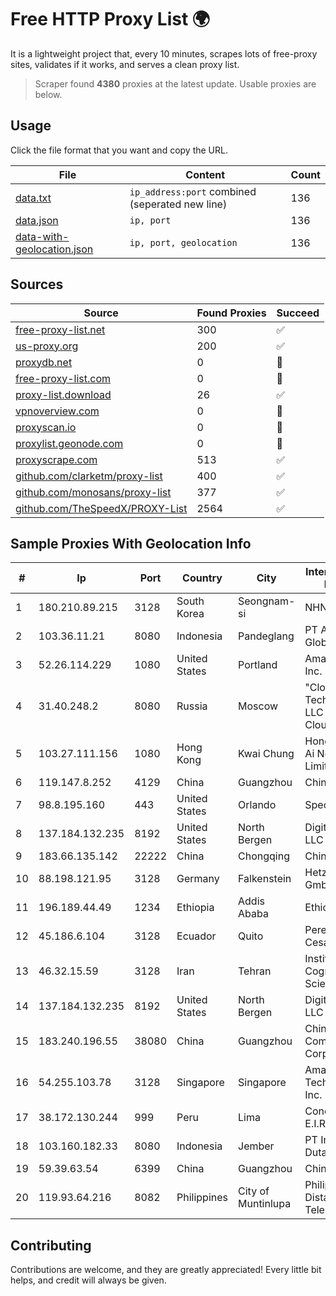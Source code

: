 
# Free HTTP Proxy List 🌍

It is a lightweight project that, every 10 minutes, scrapes lots of free-proxy sites, validates if it works, and serves a clean proxy list.


> Scraper found **4380** proxies at the latest update. Usable proxies are below.

## Usage

Click the file format that you want and copy the URL.


|File|Content|Count|
|----|-------|-----|
|[data.txt](https://raw.githubusercontent.com/themiralay/Proxy-List-World/master/data.txt)|`ip_address:port` combined (seperated new line)|136|
|[data.json](https://raw.githubusercontent.com/themiralay/Proxy-List-World/master/data.json)|`ip, port`|136|
|[data-with-geolocation.json](https://raw.githubusercontent.com/themiralay/Proxy-List-World/master/data-with-geolocation.json)|`ip, port, geolocation`|136|

## Sources

|Source|Found Proxies|Succeed|
|------|-------------|-------|
|[free-proxy-list.net](https://free-proxy-list.net)|300|✅|
|[us-proxy.org](https://www.us-proxy.org)|200|✅|
|[proxydb.net](http://proxydb.net)|0|🚫|
|[free-proxy-list.com](https://free-proxy-list.com/?page=&port=&type%5B%5D=http&type%5B%5D=https&up_time=0&search=Search)|0|🚫|
|[proxy-list.download](https://www.proxy-list.download/HTTP)|26|✅|
|[vpnoverview.com](https://vpnoverview.com/privacy/anonymous-browsing/free-proxy-servers)|0|🚫|
|[proxyscan.io](https://www.proxyscan.io)|0|🚫|
|[proxylist.geonode.com](https://proxylist.geonode.com/api/proxy-list?limit=300&page=1&sort_by=lastChecked&sort_type=desc&protocols=http,https)|0|🚫|
|[proxyscrape.com](https://api.proxyscrape.com/v2/?request=displayproxies&protocol=http&timeout=10000&country=all&ssl=all&anonymity=all)|513|✅|
|[github.com/clarketm/proxy-list](https://raw.githubusercontent.com/clarketm/proxy-list/master/proxy-list-raw.txt)|400|✅|
|[github.com/monosans/proxy-list](https://raw.githubusercontent.com/monosans/proxy-list/main/proxies/http.txt)|377|✅|
|[github.com/TheSpeedX/PROXY-List](https://raw.githubusercontent.com/TheSpeedX/PROXY-List/master/http.txt)|2564|✅|


## Sample Proxies With Geolocation Info

|#|Ip|Port|Country|City|Internet Service Provider|
|-|--|----|-------|----|-------------------------|
|1|180.210.89.215|3128|South Korea|Seongnam-si|NHNCLOUD|
|2|103.36.11.21|8080|Indonesia|Pandeglang|PT Awinet Global Mandiri|
|3|52.26.114.229|1080|United States|Portland|Amazon.com, Inc.|
|4|31.40.248.2|8080|Russia|Moscow|"Cloud Technologies" LLC trading as Cloud.ru|
|5|103.27.111.156|1080|Hong Kong|Kwai Chung|Hong Kong San Ai Net Int'l Limited|
|6|119.147.8.252|4129|China|Guangzhou|Chinanet|
|7|98.8.195.160|443|United States|Orlando|Spectrum|
|8|137.184.132.235|8192|United States|North Bergen|DigitalOcean, LLC|
|9|183.66.135.142|22222|China|Chongqing|Chinanet|
|10|88.198.121.95|3128|Germany|Falkenstein|Hetzner Online GmbH|
|11|196.189.44.49|1234|Ethiopia|Addis Ababa|Ethiotelecom|
|12|45.186.6.104|3128|Ecuador|Quito|Perez Tito Julio Cesar|
|13|46.32.15.59|3128|Iran|Tehran|Institute Cognitive Science Studies|
|14|137.184.132.235|8192|United States|North Bergen|DigitalOcean, LLC|
|15|183.240.196.55|38080|China|Guangzhou|China Mobile Communications Corporation|
|16|54.255.103.78|3128|Singapore|Singapore|Amazon Technologies Inc.|
|17|38.172.130.244|999|Peru|Lima|Conex TV E.I.R.L.|
|18|103.160.182.33|8080|Indonesia|Jember|PT Internusa Duta Makmur|
|19|59.39.63.54|6399|China|Guangzhou|Chinanet|
|20|119.93.64.216|8082|Philippines|City of Muntinlupa|Philippine Long Distance Telephone Co.|



## Contributing

Contributions are welcome, and they are greatly appreciated! Every
little bit helps, and credit will always be given.

